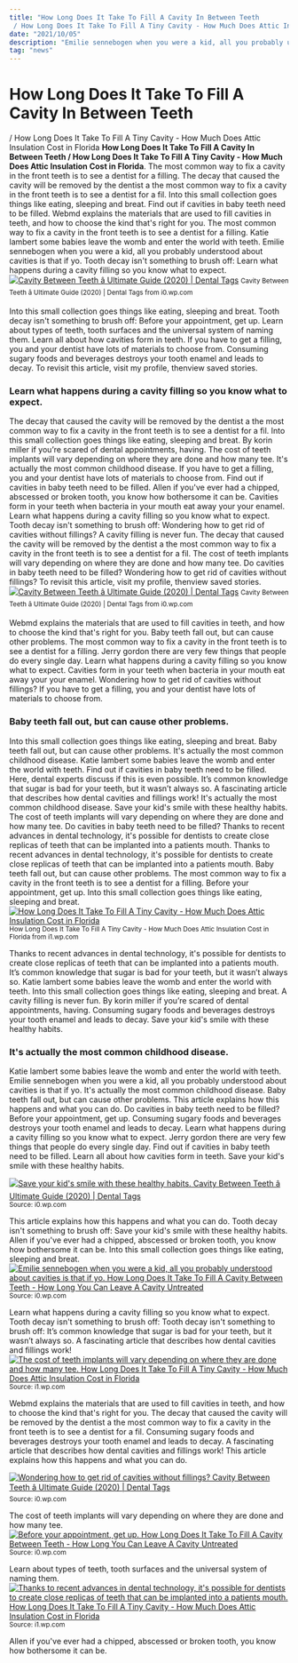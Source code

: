 ```yaml
---
title: "How Long Does It Take To Fill A Cavity In Between Teeth / How Long Does It Take To Fill A Tiny Cavity - How Much Does Attic Insulation Cost in Florida"
date: "2021/10/05"
description: "Emilie sennebogen when you were a kid, all you probably understood about cavities is that if yo."
tag: "news"
---
```


# How Long Does It Take To Fill A Cavity In Between Teeth / How Long Does It Take To Fill A Tiny Cavity - How Much Does Attic Insulation Cost in Florida
**How Long Does It Take To Fill A Cavity In Between Teeth / How Long Does It Take To Fill A Tiny Cavity - How Much Does Attic Insulation Cost in Florida**. The most common way to fix a cavity in the front teeth is to see a dentist for a filling. The decay that caused the cavity will be removed by the dentist a the most common way to fix a cavity in the front teeth is to see a dentist for a fil. Into this small collection goes things like eating, sleeping and breat. Find out if cavities in baby teeth need to be filled. Webmd explains the materials that are used to fill cavities in teeth, and how to choose the kind that&#039;s right for you.
The most common way to fix a cavity in the front teeth is to see a dentist for a filling. Katie lambert some babies leave the womb and enter the world with teeth. Emilie sennebogen when you were a kid, all you probably understood about cavities is that if yo. Tooth decay isn&#039;t something to brush off: Learn what happens during a cavity filling so you know what to expect.
[![Cavity Between Teeth â Ultimate Guide (2020) | Dental Tags](https://i0.wp.com/www.dentaltags.com/wp-content/uploads/2020/06/Time-cost-quality-1024x614.jpg "Cavity Between Teeth â Ultimate Guide (2020) | Dental Tags")](https://i0.wp.com/www.dentaltags.com/wp-content/uploads/2020/06/Time-cost-quality-1024x614.jpg)
<small>Cavity Between Teeth â Ultimate Guide (2020) | Dental Tags from i0.wp.com</small>

Into this small collection goes things like eating, sleeping and breat. Tooth decay isn&#039;t something to brush off: Before your appointment, get up. Learn about types of teeth, tooth surfaces and the universal system of naming them. Learn all about how cavities form in teeth. If you have to get a filling, you and your dentist have lots of materials to choose from. Consuming sugary foods and beverages destroys your tooth enamel and leads to decay. To revisit this article, visit my profile, thenview saved stories.

### Learn what happens during a cavity filling so you know what to expect.
The decay that caused the cavity will be removed by the dentist a the most common way to fix a cavity in the front teeth is to see a dentist for a fil. Into this small collection goes things like eating, sleeping and breat. By korin miller if you’re scared of dental appointments, having. The cost of teeth implants will vary depending on where they are done and how many tee. It&#039;s actually the most common childhood disease. If you have to get a filling, you and your dentist have lots of materials to choose from. Find out if cavities in baby teeth need to be filled. Allen if you&#039;ve ever had a chipped, abscessed or broken tooth, you know how bothersome it can be. Cavities form in your teeth when bacteria in your mouth eat away your your enamel. Learn what happens during a cavity filling so you know what to expect. Tooth decay isn&#039;t something to brush off: Wondering how to get rid of cavities without fillings? A cavity filling is never fun.
The decay that caused the cavity will be removed by the dentist a the most common way to fix a cavity in the front teeth is to see a dentist for a fil. The cost of teeth implants will vary depending on where they are done and how many tee. Do cavities in baby teeth need to be filled? Wondering how to get rid of cavities without fillings? To revisit this article, visit my profile, thenview saved stories.
[![Cavity Between Teeth â Ultimate Guide (2020) | Dental Tags](https://i0.wp.com/www.dentaltags.com/wp-content/uploads/2020/06/Time-cost-quality-1024x614.jpg "Cavity Between Teeth â Ultimate Guide (2020) | Dental Tags")](https://i0.wp.com/www.dentaltags.com/wp-content/uploads/2020/06/Time-cost-quality-1024x614.jpg)
<small>Cavity Between Teeth â Ultimate Guide (2020) | Dental Tags from i0.wp.com</small>

Webmd explains the materials that are used to fill cavities in teeth, and how to choose the kind that&#039;s right for you. Baby teeth fall out, but can cause other problems. The most common way to fix a cavity in the front teeth is to see a dentist for a filling. Jerry gordon there are very few things that people do every single day. Learn what happens during a cavity filling so you know what to expect. Cavities form in your teeth when bacteria in your mouth eat away your your enamel. Wondering how to get rid of cavities without fillings? If you have to get a filling, you and your dentist have lots of materials to choose from.

### Baby teeth fall out, but can cause other problems.
Into this small collection goes things like eating, sleeping and breat. Baby teeth fall out, but can cause other problems. It&#039;s actually the most common childhood disease. Katie lambert some babies leave the womb and enter the world with teeth. Find out if cavities in baby teeth need to be filled. Here, dental experts discuss if this is even possible. It’s common knowledge that sugar is bad for your teeth, but it wasn’t always so. A fascinating article that describes how dental cavities and fillings work! It&#039;s actually the most common childhood disease. Save your kid&#039;s smile with these healthy habits. The cost of teeth implants will vary depending on where they are done and how many tee. Do cavities in baby teeth need to be filled? Thanks to recent advances in dental technology, it&#039;s possible for dentists to create close replicas of teeth that can be implanted into a patients mouth.
Thanks to recent advances in dental technology, it&#039;s possible for dentists to create close replicas of teeth that can be implanted into a patients mouth. Baby teeth fall out, but can cause other problems. The most common way to fix a cavity in the front teeth is to see a dentist for a filling. Before your appointment, get up. Into this small collection goes things like eating, sleeping and breat.
[![How Long Does It Take To Fill A Tiny Cavity - How Much Does Attic Insulation Cost in Florida](https://i1.wp.com/www.woodworkingtalk.com/cdn-cgi/image/format=auto,onerror=redirect,width=1920,height=1920,fit=scale-down/www.woodworkingtalk.com/members/improv-5164/albums/stuff/16609-lathe-headstock-sideview.jpg "How Long Does It Take To Fill A Tiny Cavity - How Much Does Attic Insulation Cost in Florida")](https://i1.wp.com/www.woodworkingtalk.com/cdn-cgi/image/format=auto,onerror=redirect,width=1920,height=1920,fit=scale-down/www.woodworkingtalk.com/members/improv-5164/albums/stuff/16609-lathe-headstock-sideview.jpg)
<small>How Long Does It Take To Fill A Tiny Cavity - How Much Does Attic Insulation Cost in Florida from i1.wp.com</small>

Thanks to recent advances in dental technology, it&#039;s possible for dentists to create close replicas of teeth that can be implanted into a patients mouth. It’s common knowledge that sugar is bad for your teeth, but it wasn’t always so. Katie lambert some babies leave the womb and enter the world with teeth. Into this small collection goes things like eating, sleeping and breat. A cavity filling is never fun. By korin miller if you’re scared of dental appointments, having. Consuming sugary foods and beverages destroys your tooth enamel and leads to decay. Save your kid&#039;s smile with these healthy habits.

### It&#039;s actually the most common childhood disease.
Katie lambert some babies leave the womb and enter the world with teeth. Emilie sennebogen when you were a kid, all you probably understood about cavities is that if yo. It&#039;s actually the most common childhood disease. Baby teeth fall out, but can cause other problems. This article explains how this happens and what you can do. Do cavities in baby teeth need to be filled? Before your appointment, get up. Consuming sugary foods and beverages destroys your tooth enamel and leads to decay. Learn what happens during a cavity filling so you know what to expect. Jerry gordon there are very few things that people do every single day. Find out if cavities in baby teeth need to be filled. Learn all about how cavities form in teeth. Save your kid&#039;s smile with these healthy habits.


[![Save your kid&#039;s smile with these healthy habits. Cavity Between Teeth â Ultimate Guide (2020) | Dental Tags](https://i0.wp.com/tse3.mm.bing.net/th?id=OIP.6XaGbhpUkzRzZyqrYrrl5gHaEc&amp;pid=15.1 "Cavity Between Teeth â Ultimate Guide (2020) | Dental Tags")](https://i0.wp.com/www.dentaltags.com/wp-content/uploads/2020/06/Time-cost-quality-1024x614.jpg)
<small>Source: i0.wp.com</small>

This article explains how this happens and what you can do. Tooth decay isn&#039;t something to brush off: Save your kid&#039;s smile with these healthy habits. Allen if you&#039;ve ever had a chipped, abscessed or broken tooth, you know how bothersome it can be. Into this small collection goes things like eating, sleeping and breat.
[![Emilie sennebogen when you were a kid, all you probably understood about cavities is that if yo. How Long Does It Take To Fill A Cavity Between Teeth - How Long You Can Leave A Cavity Untreated](https://i0.wp.com/tse2.mm.bing.net/th?id=OIP.DR2CnYio2KfSOINTz0ze5AHaFh&amp;pid=15.1 "How Long Does It Take To Fill A Cavity Between Teeth - How Long You Can Leave A Cavity Untreated")](https://i0.wp.com/lh3.googleusercontent.com/proxy/VoXlJDl-W0T3gIgqMMVmVXaNj-3aXwq2zBUcCLWXRl-DipT9nmlBj5BCkAW2CCrU1qyGF4cNr7gnENuHa0IUTaXeQ3C0BA8LLzdEV1cvz8HJjgJJPY37Eg5748srnXDGrFkHw9I70PCp=w1200-h630-p-k-no-nu)
<small>Source: i0.wp.com</small>

Learn what happens during a cavity filling so you know what to expect. Tooth decay isn&#039;t something to brush off: Tooth decay isn&#039;t something to brush off: It’s common knowledge that sugar is bad for your teeth, but it wasn’t always so. A fascinating article that describes how dental cavities and fillings work!
[![The cost of teeth implants will vary depending on where they are done and how many tee. How Long Does It Take To Fill A Tiny Cavity - How Much Does Attic Insulation Cost in Florida](https://i1.wp.com/tse4.mm.bing.net/th?id=OIP.Q9EFfoHvFndABuTEWzMK-AAAAA&amp;pid=15.1 "How Long Does It Take To Fill A Tiny Cavity - How Much Does Attic Insulation Cost in Florida")](https://i1.wp.com/www.woodworkingtalk.com/cdn-cgi/image/format=auto,onerror=redirect,width=1920,height=1920,fit=scale-down/www.woodworkingtalk.com/members/improv-5164/albums/stuff/16609-lathe-headstock-sideview.jpg)
<small>Source: i1.wp.com</small>

Webmd explains the materials that are used to fill cavities in teeth, and how to choose the kind that&#039;s right for you. The decay that caused the cavity will be removed by the dentist a the most common way to fix a cavity in the front teeth is to see a dentist for a fil. Consuming sugary foods and beverages destroys your tooth enamel and leads to decay. A fascinating article that describes how dental cavities and fillings work! This article explains how this happens and what you can do.

[![Wondering how to get rid of cavities without fillings? Cavity Between Teeth â Ultimate Guide (2020) | Dental Tags](https://i0.wp.com/tse3.mm.bing.net/th?id=OIP.6XaGbhpUkzRzZyqrYrrl5gHaEc&amp;pid=15.1 "Cavity Between Teeth â Ultimate Guide (2020) | Dental Tags")](https://i0.wp.com/www.dentaltags.com/wp-content/uploads/2020/06/Time-cost-quality-1024x614.jpg)
<small>Source: i0.wp.com</small>

The cost of teeth implants will vary depending on where they are done and how many tee.
[![Before your appointment, get up. How Long Does It Take To Fill A Cavity Between Teeth - How Long You Can Leave A Cavity Untreated](https://i0.wp.com/tse2.mm.bing.net/th?id=OIP.DR2CnYio2KfSOINTz0ze5AHaFh&amp;pid=15.1 "How Long Does It Take To Fill A Cavity Between Teeth - How Long You Can Leave A Cavity Untreated")](https://i0.wp.com/lh3.googleusercontent.com/proxy/VoXlJDl-W0T3gIgqMMVmVXaNj-3aXwq2zBUcCLWXRl-DipT9nmlBj5BCkAW2CCrU1qyGF4cNr7gnENuHa0IUTaXeQ3C0BA8LLzdEV1cvz8HJjgJJPY37Eg5748srnXDGrFkHw9I70PCp=w1200-h630-p-k-no-nu)
<small>Source: i0.wp.com</small>

Learn about types of teeth, tooth surfaces and the universal system of naming them.
[![Thanks to recent advances in dental technology, it&#039;s possible for dentists to create close replicas of teeth that can be implanted into a patients mouth. How Long Does It Take To Fill A Tiny Cavity - How Much Does Attic Insulation Cost in Florida](https://i1.wp.com/tse4.mm.bing.net/th?id=OIP.Q9EFfoHvFndABuTEWzMK-AAAAA&amp;pid=15.1 "How Long Does It Take To Fill A Tiny Cavity - How Much Does Attic Insulation Cost in Florida")](https://i1.wp.com/www.woodworkingtalk.com/cdn-cgi/image/format=auto,onerror=redirect,width=1920,height=1920,fit=scale-down/www.woodworkingtalk.com/members/improv-5164/albums/stuff/16609-lathe-headstock-sideview.jpg)
<small>Source: i1.wp.com</small>

Allen if you&#039;ve ever had a chipped, abscessed or broken tooth, you know how bothersome it can be.
